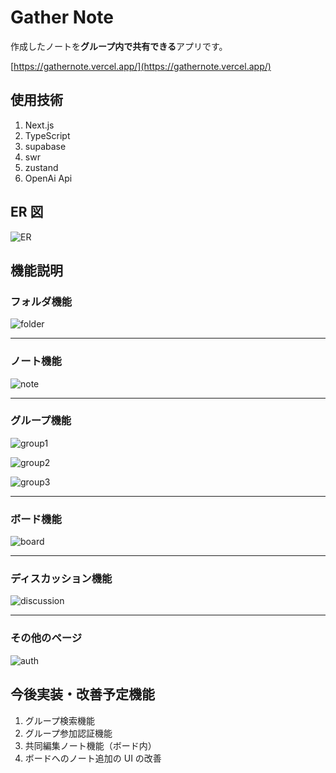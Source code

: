 
# Gather Note

作成したノートを**グループ内で共有できる**アプリです。

[https://gathernote.vercel.app/](https://gathernote.vercel.app/)

## 使用技術

1. Next.js
2. TypeScript
3. supabase
4. swr
5. zustand
6. OpenAi Api

## ER 図

![ER](https://github.com/anji0114/gather-note/assets/72867978/0654578e-c04e-4429-bf4c-32b038d09324)

## 機能説明

### フォルダ機能

![folder](https://github.com/anji0114/gather-note/assets/72867978/999ded43-7828-497d-b1f8-e6b61941e2ba)

---

### ノート機能

![note](https://github.com/anji0114/gather-note/assets/72867978/8af58802-9e52-4cc3-9049-67d747c82721)

---

### グループ機能

![group1](https://github.com/anji0114/gather-note/assets/72867978/9b3e34f4-f75b-4ca5-b584-fb1638b19a30)

![group2](https://github.com/anji0114/gather-note/assets/72867978/0e396dac-981d-478e-9e9b-4d705e35d088)

![group3](https://github.com/anji0114/gather-note/assets/72867978/d0917bfc-0968-4147-b453-77b074bb6383)

---

### ボード機能
![board](https://github.com/anji0114/gather-note/assets/72867978/c794d1e7-98a2-4459-bfa0-9b17996810cd)

---

### ディスカッション機能
![discussion](https://github.com/anji0114/gather-note/assets/72867978/3cee3bc0-5bf3-45b4-bae8-121072cc0471)

---


### その他のページ
![auth](https://github.com/anji0114/gather-note/assets/72867978/1310bb6f-a1ae-416a-939c-95a002f24e70)

## 今後実装・改善予定機能

1. グループ検索機能
2. グループ参加認証機能
3. 共同編集ノート機能（ボード内）
4. ボードへのノート追加の UI の改善